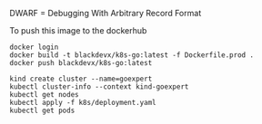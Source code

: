 DWARF = Debugging With Arbitrary Record Format

To push this image to the dockerhub
```
docker login
docker build -t blackdevx/k8s-go:latest -f Dockerfile.prod .
docker push blackdevx/k8s-go:latest
```

```
kind create cluster --name=goexpert
kubectl cluster-info --context kind-goexpert
kubectl get nodes
kubectl apply -f k8s/deployment.yaml 
kubectl get pods
```
